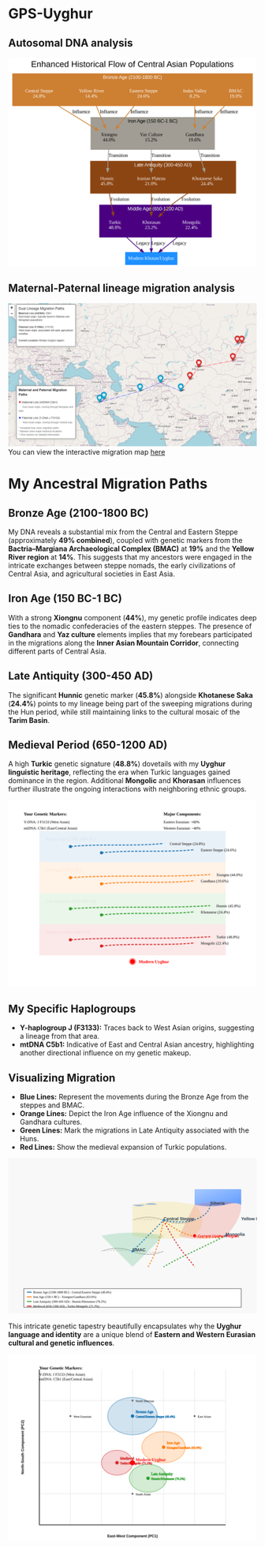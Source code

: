 # GPS-Uyghur

## Autosomal DNA analysis
![Alt text](Enhanced_Historical_Flow.png.png)

## Maternal-Paternal lineage migration analysis
![Alt text](migration.png)
You can view the interactive migration map [here](https://github.com/Yusuprozimemet/GPS-Uyghur/blob/main/dual_lineage_migration_map.html)

# My Ancestral Migration Paths

## Bronze Age (2100-1800 BC)
My DNA reveals a substantial mix from the Central and Eastern Steppe (approximately **49% combined**), coupled with genetic markers from the **Bactria–Margiana Archaeological Complex (BMAC)** at **19%** and the **Yellow River region** at **14%**. This suggests that my ancestors were engaged in the intricate exchanges between steppe nomads, the early civilizations of Central Asia, and agricultural societies in East Asia.

## Iron Age (150 BC-1 BC)
With a strong **Xiongnu** component (**44%**), my genetic profile indicates deep ties to the nomadic confederacies of the eastern steppes. The presence of **Gandhara** and **Yaz culture** elements implies that my forebears participated in the migrations along the **Inner Asian Mountain Corridor**, connecting different parts of Central Asia.

## Late Antiquity (300-450 AD)
The significant **Hunnic** genetic marker (**45.8%**) alongside **Khotanese Saka** (**24.4%**) points to my lineage being part of the sweeping migrations during the Hun period, while still maintaining links to the cultural mosaic of the **Tarim Basin**.

## Medieval Period (650-1200 AD)
A high **Turkic** genetic signature (**48.8%**) dovetails with my **Uyghur linguistic heritage**, reflecting the era when Turkic languages gained dominance in the region. Additional **Mongolic** and **Khorasan** influences further illustrate the ongoing interactions with neighboring ethnic groups.


![Alt text](simplified-migrations.svg)


## My Specific Haplogroups
- **Y-haplogroup J (F3133):** Traces back to West Asian origins, suggesting a lineage from that area.
- **mtDNA C5b1:** Indicative of East and Central Asian ancestry, highlighting another directional influence on my genetic makeup.

## Visualizing Migration
- **Blue Lines:** Represent the movements during the Bronze Age from the steppes and BMAC.
- **Orange Lines:** Depict the Iron Age influence of the Xiongnu and Gandhara cultures.
- **Green Lines:** Mark the migrations in Late Antiquity associated with the Huns.
- **Red Lines:** Show the medieval expansion of Turkic populations.

![Alt text](enhanced-migration-map.svg)


This intricate genetic tapestry beautifully encapsulates why the **Uyghur language and identity** are a unique blend of **Eastern and Western Eurasian cultural and genetic influences**.

![Alt text](genetic-pca.svg)


